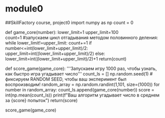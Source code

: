 # module0
##SkillFactory course, project0
import numpy as np
count = 0


def game_core(number):
    lower_limit=1
    upper_limit=100                            
    count=1
    #запускаем цикл отгадывания методом половинного деления:
    while lower_limit!=upper_limit:
        count+=1
        if number<=int(lower_limit+upper_limit)/2:
            upper_limit=int((lower_limit+upper_limit)/2)
        else:
            lower_limit=int((lower_limit+upper_limit)/2)+1
    return(count)


def score_game(game_core):
    '''Запускаем игру 1000 раз, чтобы узнать, как быстро игра угадывает число'''
    count_ls = []
    np.random.seed(1)  # фиксируем RANDOM SEED, чтобы ваш эксперимент был воспроизводим!
    random_array = np.random.randint(1,101, size=(1000))
    for number in random_array:
        count_ls.append(game_core(number))
    score = int(np.mean(count_ls))
    print(f"Ваш алгоритм угадывает число в среднем за {score} попыток")
    return(score)


score_game(game_core)   
